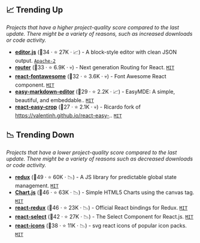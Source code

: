 ## 📈 Trending Up

_Projects that have a higher project-quality score compared to the last update. There might be a variety of reasons, such as increased downloads or code activity._

- <b><a href="https://github.com/codex-team/editor.js">editor.js</a></b> (🥈34 ·  ⭐ 27K · 📈) - A block-style editor with clean JSON output. <code><a href="http://bit.ly/3nYMfla">Apache-2</a></code>
- <b><a href="https://github.com/reach/router">router</a></b> (🥈33 ·  ⭐ 6.9K · 💀) - Next generation Routing for React. <code><a href="http://bit.ly/34MBwT8">MIT</a></code>
- <b><a href="https://github.com/FortAwesome/react-fontawesome">react-fontawesome</a></b> (🥉32 ·  ⭐ 3.6K · 💀) - Font Awesome React component. <code><a href="http://bit.ly/34MBwT8">MIT</a></code>
- <b><a href="https://github.com/Ionaru/easy-markdown-editor">easy-markdown-editor</a></b> (🥈29 ·  ⭐ 2.2K · 📈) - EasyMDE: A simple, beautiful, and embeddable.. <code><a href="http://bit.ly/34MBwT8">MIT</a></code>
- <b><a href="https://github.com/ricardo-ch/react-easy-crop">react-easy-crop</a></b> (🥉27 ·  ⭐ 2.1K · 💀) - Ricardo fork of https://valentinh.github.io/react-easy-.. <code><a href="http://bit.ly/34MBwT8">MIT</a></code>

## 📉 Trending Down

_Projects that have a lower project-quality score compared to the last update. There might be a variety of reasons such as decreased downloads or code activity._

- <b><a href="https://github.com/reduxjs/redux">redux</a></b> (🥇49 ·  ⭐ 60K · 📉) - A JS library for predictable global state management. <code><a href="http://bit.ly/34MBwT8">MIT</a></code>
- <b><a href="https://github.com/chartjs/Chart.js">Chart.js</a></b> (🥇46 ·  ⭐ 63K · 📉) - Simple HTML5 Charts using the canvas tag. <code><a href="http://bit.ly/34MBwT8">MIT</a></code>
- <b><a href="https://github.com/reduxjs/react-redux">react-redux</a></b> (🥇46 ·  ⭐ 23K · 📉) - Official React bindings for Redux. <code><a href="http://bit.ly/34MBwT8">MIT</a></code>
- <b><a href="https://github.com/JedWatson/react-select">react-select</a></b> (🥇42 ·  ⭐ 27K · 📉) - The Select Component for React.js. <code><a href="http://bit.ly/34MBwT8">MIT</a></code>
- <b><a href="https://github.com/react-icons/react-icons">react-icons</a></b> (🥈38 ·  ⭐ 11K · 📉) - svg react icons of popular icon packs. <code><a href="http://bit.ly/34MBwT8">MIT</a></code>

